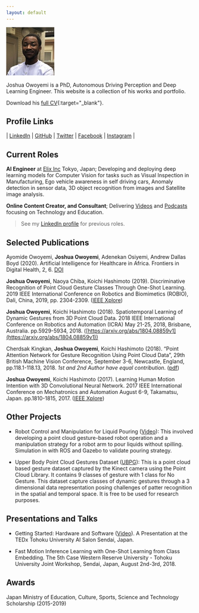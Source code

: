 ```yaml
---
layout: default
---
```


![Avatar](media/avatar_square_small.jpg)

Joshua Owoyemi is a PhD, Autonomous Driving Perception and Deep Learning Engineer. This website is a collection of his works and portfolio.

Download his [full CV](media/joshua_owoyemi_full_cv.pdf){:target="_blank"}.

## Profile Links

| [LinkedIn](https://www.linkedin.com/in/joshua-owoyemi/) | [GitHub](https://github.com/toluwajosh) | [Twitter](https://twitter.com/toluwajosh) | [Facebook](https://www.facebook.com/toluwajosh) | [Instagram](https://www.instagram.com/toluwajosh/) |

## Current Roles

**AI Engineer** at [Elix Inc](https://www.elix-inc.com/) Tokyo, Japan; Developing and deploying deep learning models for Computer Vision for tasks such as Visual Inspection in Manufacturing, Ego vehicle awareness in self driving cars, Anomaly detection in sensor data, 3D object recognition from images and Satellite image analysis.

**Online Content Creator, and Consultant**; Delivering [Videos](https://www.youtube.com/channel/UCdNgkkleUb_npdGLgzzh_2g) and [Podcasts](https://anchor.fm/joshua-owoyemi) focusing on Technology and Education.

> See my [LinkedIn profile](https://www.linkedin.com/in/joshua-owoyemi/) for previous roles.

<!-- See past roles.. -->

## Selected Publications

Ayomide Owoyemi, **Joshua Owoyemi**, Adenekan Osiyemi, Andrew Dallas Boyd (2020). Artificial Intelligence for Healthcare in Africa. Frontiers in Digital Health, 2, 6. [DOI](https://doi.org/10.3389/fdgth.2020.00006)

**Joshua Owoyemi**, Naoya Chiba, Koichi Hashimoto (2019). Discriminative Recognition of Point Cloud Gesture Classes Through One-Shot Learning. 2019 IEEE International Conference on Robotics and Biomimetics (ROBIO), Dali, China, 2019, pp. 2304-2309. ([IEEE Xplore](https://ieeexplore.ieee.org/document/8961778))

**Joshua Owoyemi**, Koichi Hashimoto (2018). Spatiotemporal Learning of Dynamic Gestures from 3D Point Cloud Data. 2018 IEEE International Conference on Robotics and Automation (ICRA) May 21-25, 2018, Brisbane, Australia. pp.5929-5934, 2018. ([https://arxiv.org/abs/1804.08859v1](https://arxiv.org/abs/1804.08859v1))

Cherdsak Kingkan, **Joshua Owoyemi**, Koichi Hashimoto (2018). “Point Attention Network for Gesture Recognition Using Point Cloud Data”, 29th British Machine Vision Conference, September 3-6, Newcastle, England, pp.118.1-118.13, 2018. *1st and 2nd Author have equal contribution*. ([pdf](http://bmvc2018.org/contents/papers/0427.pdf))

**Joshua Owoyemi**, Koichi Hashimoto (2017). Learning Human Motion Intention with 3D Convolutional Neural Network. 2017 IEEE International Conference on Mechatronics and Automation August 6-9, Takamatsu, Japan. pp.1810-1815, 2017. ([IEEE Xplore](https://ieeexplore.ieee.org/document/8016092))

## Other Projects

* Robot Control and Manipulation for Liquid Pouring ([Video](https://youtu.be/oCoAv5VNHO0)): This involved developing a point cloud gesture-based robot operation and a manipulation strategy for a robot arm to pour liquids without spilling. Simulation in with ROS and Gazebo to validate pouring strategy.

* Upper Body Point Cloud Gestures Dataset ([UBPG](https://github.com/toluwajosh/ubpg)): This is a point cloud based gesture dataset captured by the Kinect camera using the Point Cloud Library. It contains 9 classes of gesture with 1 class for No Gesture. This dataset capture classes of dynamic gestures through a 3 dimensional data representation posing challenges of patter recognition in the spatial and temporal space. It is free to be used for research purposes.

<!-- See more.. -->

## Presentations and Talks

* Getting Started: Hardware and Software ([Video](https://youtu.be/6hkSMOQQBrE)). A Presentation at the TEDx Tohoku University AI Salon Sendai, Japan.

* Fast Motion Inference Learning with One-Shot Learning from Class Embedding. The 5th Case Western Reserve University - Tohoku University Joint Workshop, Sendai, Japan, August 2nd-3rd, 2018.

## Awards

Japan Ministry of Education, Culture, Sports, Science and Technology Scholarship (2015-2019)

